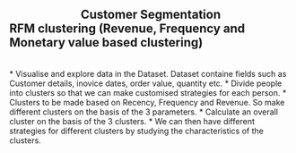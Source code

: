 


<p align="center">
<h2><center>Customer Segmentation</center>
RFM clustering (Revenue, Frequency and Monetary value based clustering)</h2>
</p>
<br>
* Visualise and explore data in the Dataset. Dataset containe fields such as Customer details, inovice dates, order value, quantity etc.
* Divide people into clusters so that we can make customised strategies for each person.
* Clusters to be made based on Recency, Frequency and Revenue. So make different clusters on the basis of the 3 parameters.
* Calculate an overall cluster on the basis of the 3 clusters. 
* We can then have different strategies for different clusters by studying the characteristics of the clusters.

